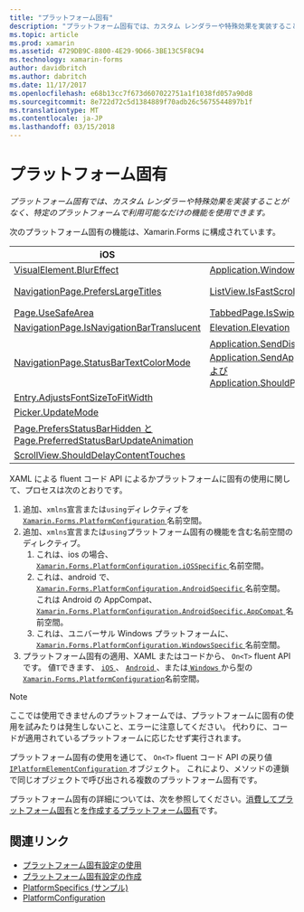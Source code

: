 ```yaml
---
title: "プラットフォーム固有"
description: "プラットフォーム固有では、カスタム レンダラーや特殊効果を実装することがなく、特定のプラットフォームで利用可能なだけの機能を使用できます。"
ms.topic: article
ms.prod: xamarin
ms.assetid: 4729DB9C-8800-4E29-9D66-3BE13C5F8C94
ms.technology: xamarin-forms
author: davidbritch
ms.author: dabritch
ms.date: 11/17/2017
ms.openlocfilehash: e68b13cc7f673d607022751a1f1038fd057a90d8
ms.sourcegitcommit: 8e722d72c5d1384889f70adb26c5675544897b1f
ms.translationtype: MT
ms.contentlocale: ja-JP
ms.lasthandoff: 03/15/2018
---
```

# <a name="platform-specifics"></a>プラットフォーム固有

_プラットフォーム固有では、カスタム レンダラーや特殊効果を実装することがなく、特定のプラットフォームで利用可能なだけの機能を使用できます。_

次のプラットフォーム固有の機能は、Xamarin.Forms に構成されています。

|iOS|Android|Windows|
|--- |--- |--- |
|[VisualElement.BlurEffect](~/xamarin-forms/platform/platform-specifics/consuming/ios.md#blur)|[Application.WindowSoftInputModeAdjust](~/xamarin-forms/platform/platform-specifics/consuming/android.md#soft_input_mode)|[Page.ToolbarPlacement](~/xamarin-forms/platform/platform-specifics/consuming/windows.md#toolbar_placement)|
|[NavigationPage.PrefersLargeTitles](~/xamarin-forms/platform/platform-specifics/consuming/ios.md#large_title)|[ListView.IsFastScrollEnabled](~/xamarin-forms/platform/platform-specifics/consuming/android.md#fastscroll)|[MasterDetailPage.CollapsedPaneWidth と MasterDetailPage.CollapseStyle](~/xamarin-forms/platform/platform-specifics/consuming/windows.md#collapsable_navigation_bar)|
|[Page.UseSafeArea](~/xamarin-forms/platform/platform-specifics/consuming/ios.md#safe_area_layout)|[TabbedPage.IsSwipePagingEnabled](~/xamarin-forms/platform/platform-specifics/consuming/android.md#enable_swipe_paging)|
|[NavigationPage.IsNavigationBarTranslucent](~/xamarin-forms/platform/platform-specifics/consuming/ios.md#translucent_navigation_bar)|[Elevation.Elevation](~/xamarin-forms/platform/platform-specifics/consuming/android.md#elevation)|
|[NavigationPage.StatusBarTextColorMode](~/xamarin-forms/platform/platform-specifics/consuming/ios.md#status_bar_color_mode)|[Application.SendDisappearingEventOnPause、Application.SendAppearingEventOnResume、および Application.ShouldPreserveKeyboardOnResume](~/xamarin-forms/platform/platform-specifics/consuming/android.md#disable_lifecycle_events)|
|[Entry.AdjustsFontSizeToFitWidth](~/xamarin-forms/platform/platform-specifics/consuming/ios.md#adjust_font_size)|
|[Picker.UpdateMode](~/xamarin-forms/platform/platform-specifics/consuming/ios.md#picker_update_mode)|
|[Page.PrefersStatusBarHidden と Page.PreferredStatusBarUpdateAnimation](~/xamarin-forms/platform/platform-specifics/consuming/ios.md#set_status_bar_visibility)|
|[ScrollView.ShouldDelayContentTouches](~/xamarin-forms/platform/platform-specifics/consuming/ios.md#delay_content_touches)|

XAML による fluent コード API によるかプラットフォームに固有の使用に関して、プロセスは次のとおりです。

1. 追加、`xmlns`宣言または`using`ディレクティブを[ `Xamarin.Forms.PlatformConfiguration` ](https://developer.xamarin.com/api/namespace/Xamarin.Forms.PlatformConfiguration/)名前空間。
1. 追加、`xmlns`宣言または`using`プラットフォーム固有の機能を含む名前空間のディレクティブ。
    1. これは、ios の場合、 [ `Xamarin.Forms.PlatformConfiguration.iOSSpecific` ](https://developer.xamarin.com/api/namespace/Xamarin.Forms.PlatformConfiguration.iOSSpecific/)名前空間。
    1. これは、android で、 [ `Xamarin.Forms.PlatformConfiguration.AndroidSpecific` ](https://developer.xamarin.com/api/namespace/Xamarin.Forms.PlatformConfiguration.AndroidSpecific/)名前空間。 これは Android の AppCompat、 [ `Xamarin.Forms.PlatformConfiguration.AndroidSpecific.AppCompat` ](https://developer.xamarin.com/api/namespace/Xamarin.Forms.PlatformConfiguration.AndroidSpecific.AppCompat/)名前空間。
    1. これは、ユニバーサル Windows プラットフォームに、 [ `Xamarin.Forms.PlatformConfiguration.WindowsSpecific` ](https://developer.xamarin.com/api/namespace/Xamarin.Forms.PlatformConfiguration.WindowsSpecific/)名前空間。
1. プラットフォーム固有の適用、XAML またはコードから、 `On<T>` fluent API です。 値`T`できます、 [ `iOS` ](https://developer.xamarin.com/api/type/Xamarin.Forms.PlatformConfiguration.iOS/)、 [ `Android` ](https://developer.xamarin.com/api/type/Xamarin.Forms.PlatformConfiguration.Android/)、または[ `Windows` ](https://developer.xamarin.com/api/type/Xamarin.Forms.PlatformConfiguration.Windows/)から型の[ `Xamarin.Forms.PlatformConfiguration`](https://developer.xamarin.com/api/namespace/Xamarin.Forms.PlatformConfiguration/)名前空間。

> [!NOTE]
> ここでは使用できませんのプラットフォームでは、プラットフォームに固有の使用を試みたりは発生しないこと、エラーに注意してください。 代わりに、コードが適用されているプラットフォームに応じたせず実行されます。

プラットフォーム固有の使用を通じて、 `On<T>` fluent コード API の戻り値[ `IPlatformElementConfiguration` ](https://developer.xamarin.com/api/type/Xamarin.Forms.IPlatformElementConfiguration%3CTPlatform,TElement%3E/)オブジェクト。 これにより、メソッドの連鎖で同じオブジェクトで呼び出される複数のプラットフォーム固有です。

プラットフォーム固有の詳細については、次を参照してください。[消費してプラットフォーム固有](~/xamarin-forms/platform/platform-specifics/consuming/index.md)と[を作成するプラットフォーム固有](~/xamarin-forms/platform/platform-specifics/creating.md)です。


## <a name="related-links"></a>関連リンク

- [プラットフォーム固有設定の使用](~/xamarin-forms/platform/platform-specifics/consuming/index.md)
- [プラットフォーム固有設定の作成](~/xamarin-forms/platform/platform-specifics/creating.md)
- [PlatformSpecifics (サンプル)](https://developer.xamarin.com/samples/xamarin-forms/userinterface/platformspecifics/)
- [PlatformConfiguration](https://developer.xamarin.com/api/namespace/Xamarin.Forms.PlatformConfiguration/)
